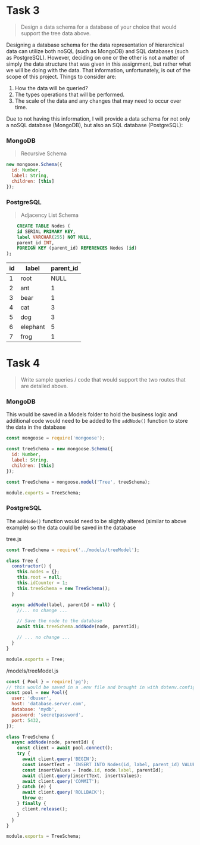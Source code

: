 # Task 3

> Design a data schema for a database of your choice that would support the tree data above.

Designing a database schema for the data representation of hierarchical data can utilize both noSQL (such as MongoDB)
and SQL databases (such as PostgreSQL). However, deciding on one or the other is not a matter of simply the data 
structure that was given in this assignment, but rather what we will be doing with the data. That information, 
unfortunately, is out of the scope of this project. Things to consider are:

1. How the data will be queried?
2. The types operations that will be performed.
3. The scale of the data and any changes that may need to occur over time.

Due to not having this information, I will provide a data schema for not only a noSQL database (MongoDB), but also 
an SQL database (PostgreSQL):

### MongoDB

> Recursive Schema

```javascript
new mongoose.Schema({
  id: Number,
  label: String,
  children: [this]
});
```

### PostgreSQL

> Adjacency List Schema

```sql
    CREATE TABLE Nodes (
    id SERIAL PRIMARY KEY,
    label VARCHAR(255) NOT NULL,
    parent_id INT,
    FOREIGN KEY (parent_id) REFERENCES Nodes (id)
);
```

| id  | label    | parent_id |
|-----|----------|-----------|
| 1   | root     | NULL      |
| 2   | ant      | 1         |
| 3   | bear     | 1         |
| 4   | cat      | 3         |
| 5   | dog      | 3         |
| 6   | elephant | 5         |
| 7   | frog     | 1         |


# Task 4

>Write sample queries / code that would support the two routes that are detailed above.

### MongoDB

This would be saved in a Models folder to hold the business logic and additional code would need to be added
to the `addNode()` function to store the data in the database

```javascript
const mongoose = require('mongoose');

const treeSchema = new mongoose.Schema({
  id: Number,
  label: String,
  children: [this]
});

const TreeSchema = mongoose.model('Tree', treeSchema);

module.exports = TreeSchema;
```

### PostgreSQL

The `addNode()` function would need to be slightly altered (similar to above example) so the data could be saved
in the database

tree.js
```javascript
const TreeSchema = require('../models/treeModel');

class Tree {
  constructor() {
    this.nodes = {};
    this.root = null;
    this.idCounter = 1;
    this.treeSchema = new TreeSchema();
  }

  async addNode(label, parentId = null) {
    //... no change ...

    // Save the node to the database
    await this.treeSchema.addNode(node, parentId);

    // ... no change ...
  }
}

module.exports = Tree;

```

/models/treeModel.js
```javascript
const { Pool } = require('pg');
// this would be saved in a .env file and brought in with dotenv.config({ path: './config/config.env' });
const pool = new Pool({
  user: 'dbuser',
  host: 'database.server.com',
  database: 'mydb',
  password: 'secretpassword',
  port: 5432, 
});

class TreeSchema {
  async addNode(node, parentId) {
    const client = await pool.connect();
    try {
      await client.query('BEGIN');
      const insertText = 'INSERT INTO Nodes(id, label, parent_id) VALUES($1, $2, $3)';
      const insertValues = [node.id, node.label, parentId];
      await client.query(insertText, insertValues);
      await client.query('COMMIT');
    } catch (e) {
      await client.query('ROLLBACK');
      throw e;
    } finally {
      client.release();
    }
  }
}

module.exports = TreeSchema;

```
